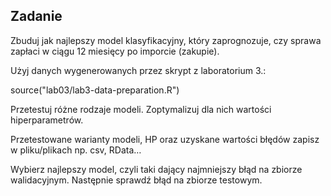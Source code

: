 ## Zadanie

Zbuduj jak najlepszy model klasyfikacyjny, który zaprognozuje, czy sprawa zapłaci w ciągu 12 miesięcy po imporcie (zakupie).

Użyj danych wygenerowanych przez skrypt z laboratorium 3.:

  source("lab03/lab3-data-preparation.R")

Przetestuj różne rodzaje modeli. Zoptymalizuj dla nich wartości hiperparametrów.

Przetestowane warianty modeli, HP oraz uzyskane wartości błędów zapisz w pliku/plikach np. csv, RData…

Wybierz najlepszy model, czyli taki dający najmniejszy błąd na zbiorze walidacyjnym. Następnie sprawdź błąd na zbiorze testowym.
